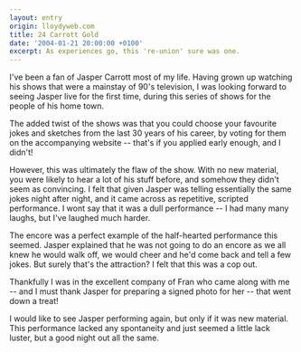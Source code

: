 ```yaml
---
layout: entry
origin: lloydyweb.com
title: 24 Carrott Gold
date: '2004-01-21 20:00:00 +0100'
excerpt: As experiences go, this 're-union' sure was one.
---
```

I've been a fan of Jasper Carrott most of my life. Having grown up watching his shows that were a mainstay of 90's television, I was looking forward to seeing Jasper live for the first time, during this series of shows for the people of his home town.

The added twist of the shows was that you could choose your favourite jokes and sketches from the last 30 years of his career, by voting for them on the accompanying website -- that's if you applied early enough, and I didn't!

However, this was ultimately the flaw of the show. With no new material, you were likely to hear a lot of his stuff before, and somehow they didn't seem as convincing. I felt that given Jasper was telling essentially the same jokes night after night, and it came across as repetitive, scripted performance. I wont say that it was a dull performance -- I had many many laughs, but I've laughed much harder.

The encore was a perfect example of the half-hearted performance this seemed. Jasper explained that he was not going to do an encore as we all knew he would walk off, we would cheer and he'd come back and tell a few jokes. But surely that's the attraction? I felt that this was a cop out.

Thankfully I was in the excellent company of Fran who came along with me -- and I must thank Jasper for preparing a signed photo for her -- that went down a treat!

I would like to see Jasper performing again, but only if it was new material. This performance lacked any spontaneity and just seemed a little lack luster, but a good night out all the same.
